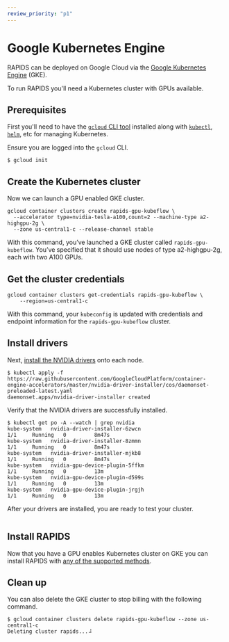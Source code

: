 ```yaml
---
review_priority: "p1"
---
```


# Google Kubernetes Engine

RAPIDS can be deployed on Google Cloud via the [Google Kubernetes Engine](https://cloud.google.com/kubernetes-engine)
(GKE).

To run RAPIDS you'll need a Kubernetes cluster with GPUs available.

## Prerequisites

First you'll need to have the [`gcloud` CLI tool](https://cloud.google.com/sdk/gcloud) installed along with
[`kubectl`](https://kubernetes.io/docs/tasks/tools/), [`helm`](https://helm.sh/docs/intro/install/), etc for managing
Kubernetes.

Ensure you are logged into the `gcloud` CLI.

```console
$ gcloud init
```

## Create the Kubernetes cluster

Now we can launch a GPU enabled GKE cluster.

```console
gcloud container clusters create rapids-gpu-kubeflow \
  --accelerator type=nvidia-tesla-a100,count=2 --machine-type a2-highgpu-2g \
  --zone us-central1-c --release-channel stable
```

With this command, you’ve launched a GKE cluster called `rapids-gpu-kubeflow`. You’ve specified that it should use nodes
of type a2-highgpu-2g, each with two A100 GPUs.

## Get the cluster credentials

```console
gcloud container clusters get-credentials rapids-gpu-kubeflow \
    --region=us-central1-c
```

With this command, your `kubeconfig` is updated with credentials and endpoint information for the `rapids-gpu-kubeflow`
cluster.

## Install drivers

Next, [install the NVIDIA drivers](https://cloud.google.com/kubernetes-engine/docs/how-to/gpus#installing_drivers) onto
each node.

```console
$ kubectl apply -f https://raw.githubusercontent.com/GoogleCloudPlatform/container-engine-accelerators/master/nvidia-driver-installer/cos/daemonset-preloaded-latest.yaml
daemonset.apps/nvidia-driver-installer created
```

Verify that the NVIDIA drivers are successfully installed.

```console
$ kubectl get po -A --watch | grep nvidia
kube-system   nvidia-driver-installer-6zwcn                                 1/1     Running   0         8m47s
kube-system   nvidia-driver-installer-8zmmn                                 1/1     Running   0         8m47s
kube-system   nvidia-driver-installer-mjkb8                                 1/1     Running   0         8m47s
kube-system   nvidia-gpu-device-plugin-5ffkm                                1/1     Running   0         13m
kube-system   nvidia-gpu-device-plugin-d599s                                1/1     Running   0         13m
kube-system   nvidia-gpu-device-plugin-jrgjh                                1/1     Running   0         13m
```

After your drivers are installed, you are ready to test your cluster.

```{include} ../../_includes/check-gpu-pod-works.md

```

## Install RAPIDS

Now that you have a GPU enables Kubernetes cluster on GKE you can install RAPIDS with [any of the supported
methods](../../platforms/kubernetes).

## Clean up

You can also delete the GKE cluster to stop billing with the following command.

```console
$ gcloud container clusters delete rapids-gpu-kubeflow --zone us-central1-c
Deleting cluster rapids...⠼
```

```{relatedexamples}

```
